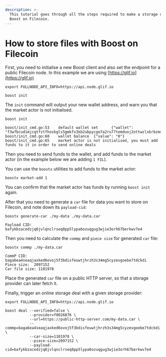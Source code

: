 ```yaml
---
description: >-
  This tutorial goes through all the steps required to make a storage deal with
  Boost on Filecoin.
---
```


# How to store files with Boost on Filecoin

First, you need to initialise a new Boost client and also set the endpoint for a public Filecoin node. In this example we are using [https://glif.io](https://glif.io)

```
export FULLNODE_API_INFO=https://api.node.glif.io

boost init
```

The `init` command will output your new wallet address, and warn you that the market actor is not initialised.

```
boost init

boost/init_cmd.go:53    default wallet set      {"wallet": "f3wfbcudimjcqtfztfhoskgls5gmkfx3kb2ubpycgo7a2ru77temduoj2ottwzlxbrbzm4jycrtu45deawbluq"}
boost/init_cmd.go:60    wallet balance  {"value": "0"}
boost/init_cmd.go:65    market actor is not initialised, you must add funds to it in order to send online deals
```

Then you need to send funds to the wallet, and add funds to the market actor (in the example below we are adding `1 FIL`).

You can use the `boostx` utilities to add funds to the market actor:

```
boostx market-add 1
```

You can confirm that the market actor has funds by running `boost init` again.

After that you need to generate a `car` file for data you want to store on Filecoin, and note down its `payload-cid`:

```
boostx generate-car ./my-data ./my-data.car

Payload CID:  bafykbzacedzjq6jvlqnclrseq8pp5lypa6ozuqgug3wjie3orh67berkwv7e4
```

Then you need to calculate the `commp` and `piece size` for generated `car` file:

```
boostx commp ./my-data.car

CommP CID:  baga6ea4seaqjaxked6ovoj5f3bdisfeuwtjhrzh3s34mg5cyzevgoebe7tdckdi
Piece size:  2097152
Car file size: 1101978 
```

Place the generated `car` file on a public HTTP server, so that a storage provider can later fetch it.

Finally, trigger an online storage deal with a given storage provider:

```
export FULLNODE_API_INFO=https://api.node.glif.io

boost deal --verified=false \
           --provider=f0026876 \
           --url=https://public-http-server.com/my-data.car \
           --commp=baga6ea4seaqjaxked6ovoj5f3bdisfeuwtjhrzh3s34mg5cyzevgoebe7tdckdi \
           --car-size=1101978 \
           --piece-size=2097152 \
           --payload-cid=bafykbzacedzjq6jvlqnclrseq8pp5lypa6ozuqgug3wjie3orh67berkwv7e4
```
